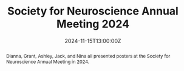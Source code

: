 ---
title: Society for Neuroscience Annual Meeting 2024

event: Society for Neuroscience Annual Meeting 2024
event_url: https://www.sfn.org/meetings/neuroscience-2024

location: McCormick Place Convention Center
address:
  street: 2301 S Martin Luther King Dr
  city: Chicago
  region: IL
  postcode: '60616'
  country: United States

summary: An example event.
abstract: Dianna, Grant, Ashley, Jack, and Nina all presented posters at the Society for Neuroscience Annual Meeting in 2024. 


# # Talk start and end times.
# #   End time can optionally be hidden by prefixing the line with `#`.
date: '2024-11-15T13:00:00Z'
date_end: '2024-11-19T15:00:00Z'
all_day: false

# # Schedule page publish date (NOT talk date).
publishDate: '2024-11-19T00:00:00Z'

authors: []
tags: []

# # Is this a featured talk? (true/false)
featured: false

image:
  caption: ''
  focal_point: Right

url_code: ''
url_pdf: ''
url_slides: ''
url_video: ''

# # Markdown Slides (optional).
# #   Associate this talk with Markdown slides.
# #   Simply enter your slide deck's filename without extension.
# #   E.g. `slides = "example-slides"` references `content/slides/example-slides.md`.
# #   Otherwise, set `slides = ""`.
slides: ""

# # Projects (optional).
# #   Associate this post with one or more of your projects.
# #   Simply enter your project's folder or file name without extension.
# #   E.g. `projects = ["internal-project"]` references `content/project/deep-learning/index.md`.
# #   Otherwise, set `projects = []`.
projects: []
---